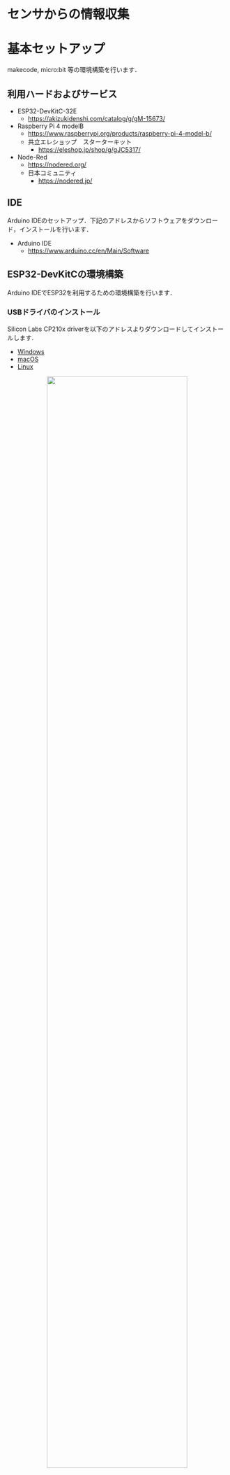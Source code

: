 # センサからの情報収集



# 基本セットアップ


makecode, micro:bit 等の環境構築を行います．


## 利用ハードおよびサービス

- ESP32-DevKitC-32E
  - https://akizukidenshi.com/catalog/g/gM-15673/
- Raspberry Pi 4 modelB
    - https://www.raspberrypi.org/products/raspberry-pi-4-model-b/
    - 共立エレショップ　スターターキット
      - https://eleshop.jp/shop/g/gJC5317/
- Node-Red
  - https://nodered.org/
  - 日本コミュニティ
    - https://nodered.jp/


## IDE

Arduino IDEのセットアップ．下記のアドレスからソフトウェアをダウンロード，インストールを行います．

- Arduino IDE
  - https://www.arduino.cc/en/Main/Software


## ESP32-DevKitCの環境構築

Arduino IDEでESP32を利用するための環境構築を行います．


### USBドライバのインストール

Silicon Labs CP210x driverを以下のアドレスよりダウンロードしてインストールします.

- [Windows](https://www.silabs.com/documents/public/software/CP210x_VCP_Windows.zip)
- [macOS](https://www.silabs.com/documents/public/software/Mac_OSX_VCP_Driver.zip)
- [Linux](https://m5stack.oss-cn-shenzhen.aliyuncs.com/resource/drivers/CP210x_VCP_Linux.zip)


<center>
    <img src="./images/cp210.png" width="80%">
</center>



### Arduino IDEセットアップ

#### ESP32 ボードマネージャの追加

Arduino IDE内の環境設定における追加ボードマネージャに記述するアドレスは以下となります

- Arduino-ESP32 Support
  - `https://dl.espressif.com/dl/package_esp32_index.json`

<center>
    <img src="./images/boardm_url.png" width="60%">
</center>

ツールメニューよりボードマネージャを選択し，`esp32` で検索を行います．
検索結果から，`esp32 by Espressif Systems` のパッケージをインストールします．

<center>
    <img src="./images/esp32borad.png" width="60%">
</center>


#### ESP32デバイスに応じたボードの選択

`ESP32 Dev Module` 等，自身が利用するデバイスに合わせてボードを選択します．

<center>
    <img src="./images/selectboard.png" width="60%">
</center>



## 利用するArduino用ライブラリ

### タイマライブラリ

- Ticker
  - ライブラリ検索で追加
  - https://github.com/sstaub/Ticker

### BME280センサ(温度・湿度・気圧計測)ライブラリ

- SparkFun BME280 Arduino Library
  - ライブラリ検索で追加
  - https://github.com/sparkfun/SparkFun_BME280_Arduino_Library



### MQTTプロトコルによる通信用ライブラリ


- PubSubClient
  - ライブラリ検索で追加
  - https://pubsubclient.knolleary.net/

- ArduinoJson
  - ライブラリ検索で追加
  - https://arduinojson.org


